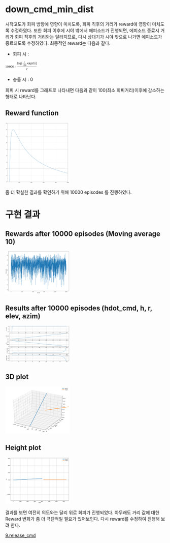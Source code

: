 # down_cmd_min_dist
시작고도가 회피 방향에 영향이 미치도록, 회피 직후의 거리가 reward에 영향이 미치도록 수정하였다. 또한 회피 이후에 시야 밖에서 에피소드가 진행되면, 에피소드 종료시 거리가 회피 직후의 거리와는 달라지므로, 다시 상대기가 시야 밖으로 나가면 에피소드가 종료되도록 수정하였다. 최종적인 reward는 다음과 같다.

- 회피 시 : 
<img src="../res_img/reward_func.gif" width="20%">

- 충돌 시 : 0

회피 시 reward를 그래프로 나타내면 다음과 같이 100(최소 회피거리)이후에 감소하는 형태로 나타난다.

## Reward function
<img src="../res_img/reward_func_img.png" width="40%">

좀 더 확실한 결과를 확인하기 위해 10000 episodes 를 진행하였다.

# 구현 결과

## Rewards after 10000 episodes (Moving average 10)
<img src="../res_img/down_cmd_min_dist_reward.png" width="40%">

## Results after 10000 episodes (hdot_cmd, h, r, elev, azim)
<img src="../res_img/down_cmd_min_dist_res.png" width="40%">

## 3D plot
<img src="../res_img/down_cmd_min_dist_3d.png" width="40%">

## Height plot
<img src="../res_img/down_cmd_min_dist_height.png" width="40%">

결과를 보면 여전히 의도와는 달리 위로 회피가 진행되었다. 아무래도 거리 값에 대한 Reward 변화가 좀 더 극단적일 필요가 있어보인다. 다시 reward를 수정하여 진행해 보려 한다.

[9.release_cmd](../9.release_cmd)
